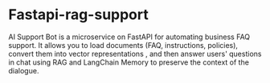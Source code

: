 # Fastapi-rag-support
AI Support Bot is a microservice on FastAPI for automating business FAQ support. It allows you to load documents (FAQ, instructions, policies), convert them into vector representations , and then answer users' questions in chat using RAG  and LangChain Memory to preserve the context of the dialogue.
